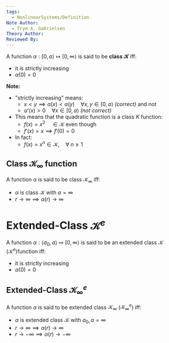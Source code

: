 ```yaml
---
tags:
  - NonlinearSystems/Definition
Note Author:
  - Trym A. Gabrielsen
Theory Author: 
Reviewed By:
---
```


A function $\alpha:[0,a\rangle\mapsto[0,\infty\rangle$ is said to be **class $\mathcal{K}$** iff:
- it is strictly increasing
- $\alpha(0) = 0$



**Note:**
- "strictly increasing" means:
	- $x<y \implies \alpha(x) < \alpha(y) \quad\forall x,y\in[0,a\rangle$   *(correct)*
	and not
	- $\alpha'(x)>0 \quad\forall x\in[0,a\rangle$    *(not correct)*
- This means that the quadratic function is a class $K$ function:
	- $f(x) = x^2 \quad \in\mathcal{K}$
	even though
	- $f'(x) = x \implies f'(0)=0$
- In fact:
	- $f(x) = x^n\in \mathcal{K},\quad \forall~n\geq1$



## Class $\mathcal{K}_\infty$ function
A function $\alpha$ is said to be class $\mathcal{K}_\infty$ iff:
- $\alpha$ is class $\mathcal{K}$ with $a=\infty$
- $r \rightarrow \infty \implies \alpha(r) \rightarrow \infty$


# Extended-Class $\mathcal{K}^e$
A function $\alpha:\langle a_0,a\rangle\mapsto[0,\infty\rangle$ is said to be an extended class $\mathcal{K}$ ($\mathcal{K}^e$)function iff:
- it is strictly increasing
- $\alpha(0) = 0$

## Extended-Class $\mathcal{K}^e_\infty$
A function $\alpha$ is said to be extended class $\mathcal{K}_\infty$ ($\mathcal{K}^e_\infty$) iff:
- $\alpha$ is extended class $\mathcal{K}$ with $a_0,a=\infty$
- $r \rightarrow \infty \implies \alpha(r) \rightarrow \infty$
- $r \rightarrow -\infty \implies \alpha(r) \rightarrow -\infty$


